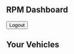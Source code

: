 <!DOCTYPE html>
<html lang="en">
<head>
  <meta charset="UTF-8" />
  <meta name="viewport" content="width=device-width, initial-scale=1.0"/>
  <title>RPM Dashboard</title>
  <script src="https://cdn.tailwindcss.com"></script>
</head>
<body class="bg-gray-100 min-h-screen">
  <nav class="bg-white shadow p-4 flex justify-between items-center">
    <h1 class="text-xl font-bold">RPM Dashboard</h1>
    <button onclick="logout()" class="text-sm text-red-600">Logout</button>
  </nav>
  <main class="p-6">
    <h2 class="text-2xl font-semibold mb-4">Your Vehicles</h2>
    <div id="vehicle-list" class="grid grid-cols-1 sm:grid-cols-2 lg:grid-cols-3 gap-4"></div>
  </main>

  <script src="https://cdn.jsdelivr.net/npm/@supabase/supabase-js"></script>
  <script src="./supabase-client.js"></script>
  <script>
    async function fetchVehicles() {
      const { data: { user } } = await supabase.auth.getUser();
      if (!user) return window.location.href = '/index.html';
      const { data, error } = await supabase
        .from('user_vehicles')
        .select('vehicle_id, vehicles!inner(name, vin, last_location)')
        .eq('user_id', user.id);
      if (error) return alert(error.message);

      const container = document.getElementById('vehicle-list');
      container.innerHTML = data.map(v => `
        <div class="bg-white p-4 rounded shadow">
          <h3 class="text-lg font-bold">${v.vehicles.name}</h3>
          <p><strong>VIN:</strong> ${v.vehicles.vin}</p>
          <p><strong>Location:</strong> ${v.vehicles.last_location}</p>
        </div>
      `).join('');
    }

    async function logout() {
      await supabase.auth.signOut();
      window.location.href = '/index.html';
    }

    fetchVehicles();
  </script>
</body>
</html>
